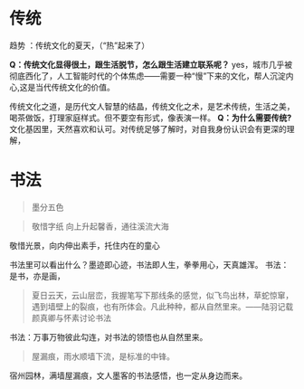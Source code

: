 # 传统
趋势 ：传统文化的夏天，（“热”起来了）

**Q：传统文化显得很土，跟生活脱节，怎么跟生活建立联系呢？**
 yes，城市几乎被彻底西化了，人工智能时代的个体焦虑——需要一种“慢”下来的文化，帮人沉淀内心,这是当代传统文化的价值。
 
 传统文化之道，是历代文人智慧的结晶，传统文化之术，是艺术传统，生活之美，喝茶做饭，打理家庭样式。但不要空有形式，像表演一样。
 **Q：为什么需要传统?**
 文化基因里，天然喜欢和认可。对传统足够了解时，对自我身份认识会有更深的理解，



# 书法

> 墨分五色


> 敬惜字纸 向上升起馨香，通往溪流大海   
 
  敬惜光景，向内伸出素手，托住内在的童心
 
书法里可以看出什么？墨迹即心迹，书法即人生，拳拳用心，天真雄浑。
书法：是书，亦是画，
>  夏日云天，云山层峦，我握笔写下那线条的感觉，似飞鸟出林，草蛇惊窜，遇到墙壁上的裂痕，也有所体会。凡此种种，都从自然里来。——陆羽记载颜真卿与怀素讨论书法

书法：万事万物彼此勾连，对书法的领悟也从自然里来。

> 屋漏痕，雨水顺墙下流，是标准的中锋。

宿州园林，满墙屋漏痕，文人墨客的书法感悟，也一定从身边而来。
